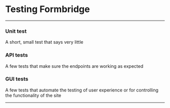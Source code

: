 # Testing Formbridge
---
### Unit test
A short, small test that says very little

### API tests 
A few tests that make sure the endpoints are working as expected

### GUI tests
A few tests that automate the testing of user experience or for controlling the functionality of the site

---
